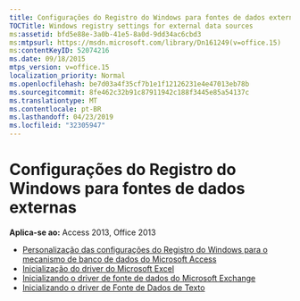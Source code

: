 ```yaml
---
title: Configurações do Registro do Windows para fontes de dados externas
TOCTitle: Windows registry settings for external data sources
ms:assetid: bfd5e88e-3a0b-41e5-8a0d-9dd34ac6cbd3
ms:mtpsurl: https://msdn.microsoft.com/library/Dn161249(v=office.15)
ms:contentKeyID: 52074216
ms.date: 09/18/2015
mtps_version: v=office.15
localization_priority: Normal
ms.openlocfilehash: be7d03a4f35cf7b1e1f12126231e4e47013eb78b
ms.sourcegitcommit: 8fe462c32b91c87911942c188f3445e85a54137c
ms.translationtype: MT
ms.contentlocale: pt-BR
ms.lasthandoff: 04/23/2019
ms.locfileid: "32305947"
---
```

# <a name="windows-registry-settings-for-external-data-sources"></a>Configurações do Registro do Windows para fontes de dados externas

**Aplica-se ao:** Access 2013, Office 2013

- [Personalização das configurações do Registro do Windows para o mecanismo de banco de dados do Microsoft Access](customizing-windows-registry-settings-for-the-microsoft-access-database-engine.md)
- [Inicialização do driver do Microsoft Excel](initializing-the-microsoft-excel-driver.md)
- [Inicializando o driver de fonte de dados do Microsoft Exchange](initializing-the-microsoft-exchange-data-source-driver.md)
- [Inicializando o driver de Fonte de Dados de Texto](initializing-the-text-data-source-driver.md)

